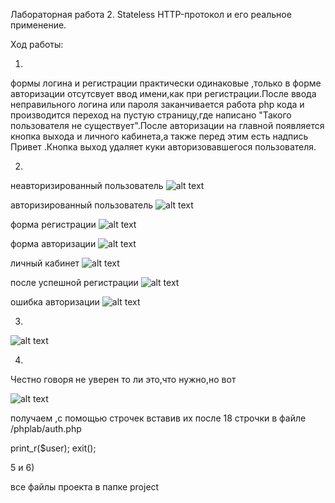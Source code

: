Лабораторная работа 2. Stateless HTTP-протокол и его реальное применение.

Ход работы:
 
  1)
  формы логина и регистрации практически одинаковые ,только в форме авторизации отсутсвует ввод имени,как при регистрации.После ввода неправильного логина или пароля заканчивается работа php кода и производится переход на пустую страницу,где написано "Такого пользователя не существует".После авторизации на главной появляется кнопка выхода и личного кабинета,а также перед этим есть надпись Привет <name>.Кнопка выход удаляет куки авторизовавшегося пользователя.
  
  2)
  неавторизированный пользователь
  ![alt text](images/bl.png)


  авторизированный пользователь
  ![alt text](images/al.png)
  
  форма регистрации
  ![alt text](images/reg.png)
  
  форма авторизации
  ![alt text](images/auth.png)
  
  личный кабинет
  ![alt text](images/lk.png)
  
  после успешной регистрации
  ![alt text](images/usp.png)
  
  ошибка авторизации
  ![alt text](images/err.png)
  
  3)
  ![alt text](images/bd.jpg)
  
  4)
  Честно говоря не уверен то ли это,что нужно,но вот
  
  ![alt text](images/mass.jpg)
  
  получаем ,с помощью строчек вставив их после 18 строчки в файле /phplab/auth.php
  
  print_r($user);
	 exit();
  
  5 и 6)
  
  все файлы проекта в папке project

